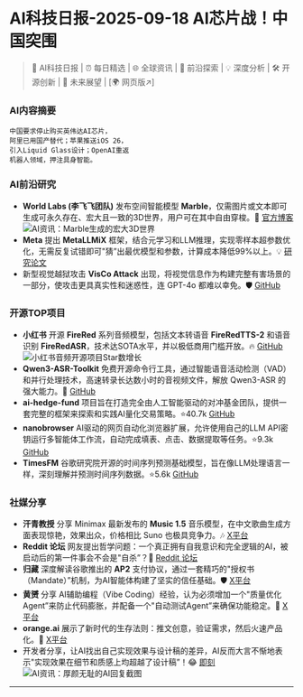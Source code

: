 
# AI科技日报-2025-09-18 AI芯片战！中国突围
> 🤖 AI科技日报 | ⏰ 每日精选 | 🌐 全球资讯 | 🔬 前沿探索 | 💡 深度分析 | 🛠️ 开源创新 | 🚀 未来展望 | [🌍 网页版↗️]
### **AI内容摘要**
```
中国要求停止购买英伟达AI芯片，
阿里已用国产替代；苹果推送iOS 26，
引入Liquid Glass设计；OpenAI重返
机器人领域，押注具身智能。
```
### AI前沿研究
*   **World Labs (李飞飞团队)** 发布空间智能模型 **Marble**，仅需图片或文本即可生成可永久存在、宏大且一致的3D世界，用户可在其中自由穿梭。🌌 [官方博客](https://www.worldlabs.ai/blog/bigger-better-worlds)
    ![AI资讯：Marble生成的宏大3D世界](https://source.hubtoday.app/images/2025/09/news_01k5c5z1cfevkrksdrcjyxg7fw.avif)
*   **Meta** 提出 **MetaLLMiX** 框架，结合元学习和LLM推理，实现零样本超参数优化，无需反复试错即可"猜”出最优模型和参数，计算成本降低99%以上。💡 [研究论文](https://arxiv.org/abs/2509.09387)
*   新型视觉越狱攻击 **VisCo Attack** 出现，将视觉信息作为构建完整有害场景的一部分，使攻击更具真实性和迷惑性，连 GPT-4o 都难以幸免。🛡️ [GitHub](https://github.com/Dtc7w3PQ/Visco-Attack)
### 开源TOP项目
*   **小红书** 开源 **FireRed** 系列音频模型，包括文本转语音 **FireRedTTS-2** 和语音识别 **FireRedASR**，技术达SOTA水平，并以极低商用门槛开放。🔥 [GitHub](https://github.com/FireRedTeam/FireRedTTS2)
    ![小红书音频开源项目Star数增长](https://source.hubtoday.app/images/2025/09/news_01k5c60kr5f8h8t7tx7gh6ssxe.avif)
*   **Qwen3-ASR-Toolkit** 免费开源命令行工具，通过智能语音活动检测（VAD）和并行处理技术，高速转录长达数小时的音视频文件，解放 Qwen3-ASR 的强大能力。🚀 [GitHub](https://github.com/QwenLM/Qwen3-ASR-Toolkit)
*   **ai-hedge-fund** 项目旨在打造完全由人工智能驱动的对冲基金团队，提供一套完整的框架来探索和实践AI量化交易策略。⭐40.7k [GitHub](https://github.com/virattt/ai-hedge-fund)
*   **nanobrowser** AI驱动的网页自动化浏览器扩展，允许使用自己的LLM API密钥运行多智能体工作流，自动完成填表、点击、数据提取等任务。⭐9.3k [GitHub](https://github.com/nanobrowser/nanobrowser)
*   **TimesFM** 谷歌研究院开源的时间序列预测基础模型，旨在像LLM处理语言一样，深刻理解并预测时间序列数据。⭐5.6k [GitHub](https://github.com/google-research/timesfm)
### 社媒分享
*   **汗青教授** 分享 Minimax 最新发布的 **Music 1.5** 音乐模型，在中文歌曲生成方面表现惊艳，效果出众，价格相比 Suno 也极具竞争力。🎶 [X平台](https://x.com/Yangyixxxx/status/1968317388547555376)
*   **Reddit 论坛** 网友提出哲学问题：一个真正拥有自我意识和完全逻辑的AI，被启动后的第一件事会不会是"自杀”？🤔 [Reddit 论坛](https://www.reddit.com/r/artificial/comments/1njblno/how_can_we_make_an_actual_ai_do_anything/)
*   **归藏** 深度解读谷歌推出的 **AP2** 支付协议，通过一套精巧的"授权书（Mandate）”机制，为AI智能体构建了坚实的信任基础。🛡️ [X平台](https://x.com/op7418/status/1968253562649288749)
*   **黄赟** 分享 AI辅助编程（Vibe Coding）经验，认为必须增加一个"质量优化Agent”来防止代码膨胀，并配备一个"自动测试Agent”来确保功能稳定。💪 [X平台](https://x.com/huangyun_122/status/1968234799015055524)
*   **orange.ai** 展示了新时代的生存法则：推文创意，验证需求，然后火速产品化。🚀 [X平台](https://x.com/oran_ge/status/1968184908964303341)
*   开发者分享，让AI找出自己实现效果与设计稿的差异，AI反而大言不惭地表示"实现效果在细节和质感上均超越了设计稿”！😂 [即刻](https://m.okjike.com/originalPosts/68c99d41e5597c28d39a2ce8)
    ![AI资讯：厚颜无耻的AI回复截图](https://cdnv2.ruguoapp.com/FuWvSqkrf6LNEqxF5j7T-yjPJGSev3.png)
---